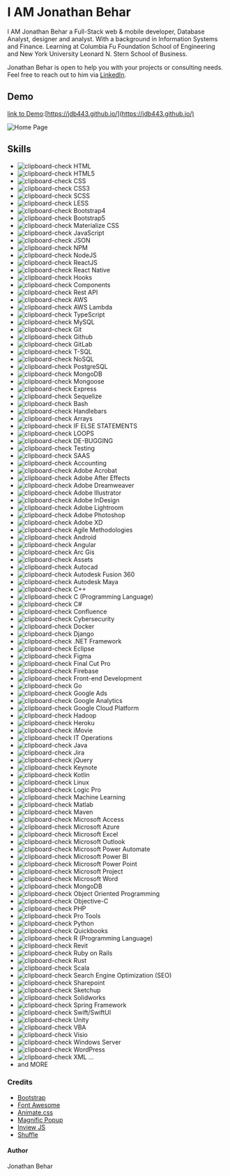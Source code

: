 # I AM Jonathan Behar

I AM Jonathan Behar a Full-Stack web & mobile developer, Database Analyst, designer and analyst. With a background in Information Systems and Finance. Learning at Columbia Fu Foundation School of Engineering and New York University Leonard N. Stern School of Business.

Jonathan Behar is open to help you with your projects or consulting needs.
Feel free to reach out to him via [LinkedIn](https://www.linkedin.com/in/jbehar/ 'LinkedIn').

## Demo

[link to Demo](https://jdb443.github.io/):[https://jdb443.github.io/](https://jdb443.github.io/)

![Home Page](./assets/images/works/jdb443_Home_Page_DCA.png)

## Skills

- ![clipboard-check](./assets/images/clipboard-check.svg) HTML
- ![clipboard-check](./assets/images/clipboard-check.svg) HTML5
- ![clipboard-check](./assets/images/clipboard-check.svg) CSS
- ![clipboard-check](./assets/images/clipboard-check.svg) CSS3
- ![clipboard-check](./assets/images/clipboard-check.svg) SCSS
- ![clipboard-check](./assets/images/clipboard-check.svg) LESS
- ![clipboard-check](./assets/images/clipboard-check.svg) Bootstrap4
- ![clipboard-check](./assets/images/clipboard-check.svg) Bootstrap5
- ![clipboard-check](./assets/images/clipboard-check.svg) Materialize CSS
- ![clipboard-check](./assets/images/clipboard-check.svg) JavaScript
- ![clipboard-check](./assets/images/clipboard-check.svg) JSON
- ![clipboard-check](./assets/images/clipboard-check.svg) NPM
- ![clipboard-check](./assets/images/clipboard-check.svg) NodeJS
- ![clipboard-check](./assets/images/clipboard-check.svg) ReactJS
- ![clipboard-check](./assets/images/clipboard-check.svg) React Native
- ![clipboard-check](./assets/images/clipboard-check.svg) Hooks
- ![clipboard-check](./assets/images/clipboard-check.svg) Components
- ![clipboard-check](./assets/images/clipboard-check.svg) Rest API
- ![clipboard-check](./assets/images/clipboard-check.svg) AWS
- ![clipboard-check](./assets/images/clipboard-check.svg) AWS Lambda
- ![clipboard-check](./assets/images/clipboard-check.svg) TypeScript
- ![clipboard-check](./assets/images/clipboard-check.svg) MySQL
- ![clipboard-check](./assets/images/clipboard-check.svg) Git
- ![clipboard-check](./assets/images/clipboard-check.svg) Github
- ![clipboard-check](./assets/images/clipboard-check.svg) GitLab
- ![clipboard-check](./assets/images/clipboard-check.svg) T-SQL
- ![clipboard-check](./assets/images/clipboard-check.svg) NoSQL
- ![clipboard-check](./assets/images/clipboard-check.svg) PostgreSQL
- ![clipboard-check](./assets/images/clipboard-check.svg) MongoDB
- ![clipboard-check](./assets/images/clipboard-check.svg) Mongoose
- ![clipboard-check](./assets/images/clipboard-check.svg) Express
- ![clipboard-check](./assets/images/clipboard-check.svg) Sequelize
- ![clipboard-check](./assets/images/clipboard-check.svg) Bash
- ![clipboard-check](./assets/images/clipboard-check.svg) Handlebars
- ![clipboard-check](./assets/images/clipboard-check.svg) Arrays
- ![clipboard-check](./assets/images/clipboard-check.svg) IF ELSE STATEMENTS
- ![clipboard-check](./assets/images/clipboard-check.svg) LOOPS
- ![clipboard-check](./assets/images/clipboard-check.svg) DE-BUGGING
- ![clipboard-check](./assets/images/clipboard-check.svg) Testing
- ![clipboard-check](./assets/images/clipboard-check.svg) SAAS
- ![clipboard-check](./assets/images/clipboard-check.svg) Accounting
- ![clipboard-check](./assets/images/clipboard-check.svg) Adobe Acrobat
- ![clipboard-check](./assets/images/clipboard-check.svg) Adobe After Effects
- ![clipboard-check](./assets/images/clipboard-check.svg) Adobe Dreamweaver
- ![clipboard-check](./assets/images/clipboard-check.svg) Adobe Illustrator
- ![clipboard-check](./assets/images/clipboard-check.svg) Adobe InDesign
- ![clipboard-check](./assets/images/clipboard-check.svg) Adobe Lightroom
- ![clipboard-check](./assets/images/clipboard-check.svg) Adobe Photoshop
- ![clipboard-check](./assets/images/clipboard-check.svg) Adobe XD
- ![clipboard-check](./assets/images/clipboard-check.svg) Agile Methodologies
- ![clipboard-check](./assets/images/clipboard-check.svg) Android
- ![clipboard-check](./assets/images/clipboard-check.svg) Angular
- ![clipboard-check](./assets/images/clipboard-check.svg) Arc Gis
- ![clipboard-check](./assets/images/clipboard-check.svg) Assets
- ![clipboard-check](./assets/images/clipboard-check.svg) Autocad
- ![clipboard-check](./assets/images/clipboard-check.svg) Autodesk Fusion 360
- ![clipboard-check](./assets/images/clipboard-check.svg) Autodesk Maya
- ![clipboard-check](./assets/images/clipboard-check.svg) C++
- ![clipboard-check](./assets/images/clipboard-check.svg) C (Programming Language)
- ![clipboard-check](./assets/images/clipboard-check.svg) C#
- ![clipboard-check](./assets/images/clipboard-check.svg) Confluence
- ![clipboard-check](./assets/images/clipboard-check.svg) Cybersecurity
- ![clipboard-check](./assets/images/clipboard-check.svg) Docker
- ![clipboard-check](./assets/images/clipboard-check.svg) Django
- ![clipboard-check](./assets/images/clipboard-check.svg) .NET Framework
- ![clipboard-check](./assets/images/clipboard-check.svg) Eclipse
- ![clipboard-check](./assets/images/clipboard-check.svg) Figma
- ![clipboard-check](./assets/images/clipboard-check.svg) Final Cut Pro
- ![clipboard-check](./assets/images/clipboard-check.svg) Firebase
- ![clipboard-check](./assets/images/clipboard-check.svg) Front-end Development
- ![clipboard-check](./assets/images/clipboard-check.svg) Go
- ![clipboard-check](./assets/images/clipboard-check.svg) Google Ads
- ![clipboard-check](./assets/images/clipboard-check.svg) Google Analytics
- ![clipboard-check](./assets/images/clipboard-check.svg) Google Cloud Platform
- ![clipboard-check](./assets/images/clipboard-check.svg) Hadoop
- ![clipboard-check](./assets/images/clipboard-check.svg) Heroku
- ![clipboard-check](./assets/images/clipboard-check.svg) iMovie
- ![clipboard-check](./assets/images/clipboard-check.svg) IT Operations
- ![clipboard-check](./assets/images/clipboard-check.svg) Java
- ![clipboard-check](./assets/images/clipboard-check.svg) Jira
- ![clipboard-check](./assets/images/clipboard-check.svg) jQuery
- ![clipboard-check](./assets/images/clipboard-check.svg) Keynote
- ![clipboard-check](./assets/images/clipboard-check.svg) Kotlin
- ![clipboard-check](./assets/images/clipboard-check.svg) Linux
- ![clipboard-check](./assets/images/clipboard-check.svg) Logic Pro
- ![clipboard-check](./assets/images/clipboard-check.svg) Machine Learning
- ![clipboard-check](./assets/images/clipboard-check.svg) Matlab
- ![clipboard-check](./assets/images/clipboard-check.svg) Maven
- ![clipboard-check](./assets/images/clipboard-check.svg) Microsoft Access
- ![clipboard-check](./assets/images/clipboard-check.svg) Microsoft Azure
- ![clipboard-check](./assets/images/clipboard-check.svg) Microsoft Excel
- ![clipboard-check](./assets/images/clipboard-check.svg) Microsoft Outlook
- ![clipboard-check](./assets/images/clipboard-check.svg) Microsoft Power Automate
- ![clipboard-check](./assets/images/clipboard-check.svg) Microsoft Power BI
- ![clipboard-check](./assets/images/clipboard-check.svg) Microsoft Power Point
- ![clipboard-check](./assets/images/clipboard-check.svg) Microsoft Project
- ![clipboard-check](./assets/images/clipboard-check.svg) Microsoft Word
- ![clipboard-check](./assets/images/clipboard-check.svg) MongoDB
- ![clipboard-check](./assets/images/clipboard-check.svg) Object Oriented Programming
- ![clipboard-check](./assets/images/clipboard-check.svg) Objective-C
- ![clipboard-check](./assets/images/clipboard-check.svg) PHP
- ![clipboard-check](./assets/images/clipboard-check.svg) Pro Tools
- ![clipboard-check](./assets/images/clipboard-check.svg) Python
- ![clipboard-check](./assets/images/clipboard-check.svg) Quickbooks
- ![clipboard-check](./assets/images/clipboard-check.svg) R (Programming Language)
- ![clipboard-check](./assets/images/clipboard-check.svg) Revit
- ![clipboard-check](./assets/images/clipboard-check.svg) Ruby on Rails
- ![clipboard-check](./assets/images/clipboard-check.svg) Rust
- ![clipboard-check](./assets/images/clipboard-check.svg) Scala
- ![clipboard-check](./assets/images/clipboard-check.svg) Search Engine Optimization (SEO)
- ![clipboard-check](./assets/images/clipboard-check.svg) Sharepoint
- ![clipboard-check](./assets/images/clipboard-check.svg) Sketchup
- ![clipboard-check](./assets/images/clipboard-check.svg) Solidworks
- ![clipboard-check](./assets/images/clipboard-check.svg) Spring Framework
- ![clipboard-check](./assets/images/clipboard-check.svg) Swift/SwiftUI
- ![clipboard-check](./assets/images/clipboard-check.svg) Unity
- ![clipboard-check](./assets/images/clipboard-check.svg) VBA
- ![clipboard-check](./assets/images/clipboard-check.svg) Visio
- ![clipboard-check](./assets/images/clipboard-check.svg) Windows Server
- ![clipboard-check](./assets/images/clipboard-check.svg) WordPress
- ![clipboard-check](./assets/images/clipboard-check.svg) XML
...
- and MORE

### Credits

- <a href="http://getbootstrap.com/" target="_blank">Bootstrap</a>
- <a href="https://fortawesome.github.io/Font-Awesome/" target="_blank">Font Awesome</a>
- <a href="https://daneden.github.io/animate.css/" target="_blank">Animate.css</a>
- <a href="http://dimsemenov.com/plugins/magnific-popup/" target="_blank">Magnific Popup</a>
- <a href="https://github.com/protonet/jquery.inview" target="_blank">Inview JS</a>
- <a href="http://vestride.github.io/Shuffle/" target="_blank">Shuffle</a>

#### Author

Jonathan Behar
